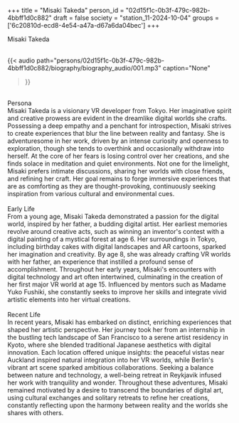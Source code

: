 +++
title = "Misaki Takeda"
person_id = "02d15f1c-0b3f-479c-982b-4bbff1d0c882"
draft = false
society = "station_11-2024-10-04"
groups = ['6c20810d-ecd8-4e54-a47a-d67a6da04bec']
+++
<script>
(function() {
    const personId = "02d15f1c-0b3f-479c-982b-4bbff1d0c882";
    const societyId = "station_11-2024-10-04";

    // Set the selected person and society in localStorage
    localStorage.setItem('selectedPerson', personId);
    localStorage.setItem('selectedSociety', societyId);

    // Automatically set the dropdowns based on this person's data
    const societySelect = document.getElementById('society-select');
    const personSelect = document.getElementById('person-select');

    if (societySelect) {
    societySelect.value = societyId;
    }
    if (personSelect) {
    personSelect.value = personId;
    }
})();
</script><div class="h1_1_right">Misaki Takeda</div><br>
{{< audio
    path="persons/02d15f1c-0b3f-479c-982b-4bbff1d0c882/biography/biography_audio/001.mp3" 
    caption="None"
>}}
<br>
<div class="h2">Persona</div><div class="plain">Misaki Takeda is a visionary VR developer from Tokyo. Her imaginative spirit and creative prowess are evident in the dreamlike digital worlds she crafts. Possessing a deep empathy and a penchant for introspection, Misaki strives to create experiences that blur the line between reality and fantasy. She is adventuresome in her work, driven by an intense curiosity and openness to exploration, though she tends to overthink and occasionally withdraw into herself. At the core of her fears is losing control over her creations, and she finds solace in meditation and quiet environments. Not one for the limelight, Misaki prefers intimate discussions, sharing her worlds with close friends, and refining her craft. Her goal remains to forge immersive experiences that are as comforting as they are thought-provoking, continuously seeking inspiration from various cultural and environmental cues.</div><br>
<div class="h2">Early Life</div><div class="plain">From a young age, Misaki Takeda demonstrated a passion for the digital world, inspired by her father, a budding digital artist. Her earliest memories revolve around creative acts, such as winning an inventor's contest with a digital painting of a mystical forest at age 6. Her surroundings in Tokyo, including birthday cakes with digital landscapes and AR cartoons, sparked her imagination and creativity. By age 8, she was already crafting VR worlds with her father, an experience that instilled a profound sense of accomplishment. Throughout her early years, Misaki's encounters with digital technology and art often intertwined, culminating in the creation of her first major VR world at age 15. Influenced by mentors such as Madame Yuko Fushiki, she constantly seeks to improve her skills and integrate vivid artistic elements into her virtual creations.</div><br>
<div class="h2">Recent Life</div><div class="plain">In recent years, Misaki has embarked on distinct, enriching experiences that shaped her artistic perspective. Her journey took her from an internship in the bustling tech landscape of San Francisco to a serene artist residency in Kyoto, where she blended traditional Japanese aesthetics with digital innovation. Each location offered unique insights: the peaceful vistas near Auckland inspired natural integration into her VR worlds, while Berlin's vibrant art scene sparked ambitious collaborations. Seeking a balance between nature and technology, a well-being retreat in Reykjavik infused her work with tranquility and wonder. Throughout these adventures, Misaki remained motivated by a desire to transcend the boundaries of digital art, using cultural exchanges and solitary retreats to refine her creations, constantly reflecting upon the harmony between reality and the worlds she shares with others.</div><br>

